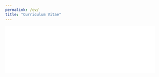 ```yaml
---
permalink: /cv/
title: "Curriculum Vitae"
---
```

<div>
<embed src="/assets/pdf/cv.pdf" type="application/pdf" width="95%">
</div>